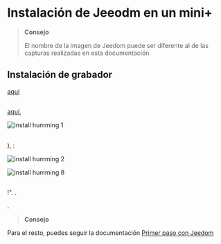 # Instalación de Jeeodm en un mini+

> **Consejo**
>
> El nombre de la imagen de Jeedom puede ser diferente al de las capturas realizadas en esta documentación

## Instalación de grabador

 [aquí](https://etcher.io/) 

## 

 [aquí](https://images.jeedom.com/jeeboard/),

![install humming 1](images/install_humming_1.PNG)

## 

 [](http://www.clubic.com/telecharger-fiche9632-winrar.html)),  :

![install humming 2](images/install_humming_2.PNG)

![install humming 8](images/install_humming_8.PNG)

## 

!". .

.

> **Consejo**
>
> 

Para el resto, puedes seguir la documentación [Primer paso con Jeedom](https://doc.jeedom.com/es_ES/premiers-pas/index.html)
